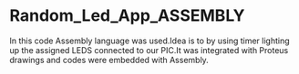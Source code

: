# Random_Led_App_ASSEMBLY
In this code Assembly language was used.Idea is to by using timer lighting up the
assigned LEDS connected to our PIC.It was integrated with Proteus drawings and codes
were embedded with Assembly.
